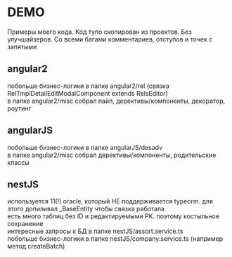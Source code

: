
# DEMO
Примеры моего кода. Код тупо скопирован из проектов. Без улучшайзеров. Со всеми багами комментариев, отступов и точек с запятыми

## angular2
побольше бизнес-логики в папке angular2/rel (связка RelTmplDetailEditModalComponent extends RelsEditor) <br>
в папке angular2/misc собрал пайп, дерективы/компоненты, декоратор, роутинг

## angularJS
побольше бизнес-логики в папке angularJS/desadv <br>
в папке angular2/misc собрал дерективы/компоненты, родительские классы


## nestJS
используется 11(!) oracle, который НЕ поддерживается typeorm. для этого допиливал _BaseEntity чтобы связка работала <br>
есть много таблиц без ID и редактируемыми PK. поэтому костыльное сохранение <br>
интересные запросы к БД в папке nestJS/assort.service.ts <br>
побольше бизнес-логики в папке nestJS/company.service.ts (например метод createBatch) <br>
